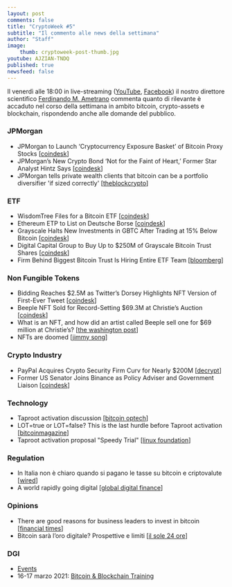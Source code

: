 ```yaml
---
layout: post
comments: false
title: "CryptoWeek #5"
subtitle: "Il commento alle news della settimana" 
author: "Staff"
image:
    thumb: cryptoweek-post-thumb.jpg
youtube: AJZIAN-TNDQ
published: true
newsfeed: false
---
```


Il venerdì alle 18:00 in live-streaming
([YouTube](https://www.youtube.com/watch?v=6SVoSmLxNhM&list=PLTLa2tRY91LI9MN6-_ai0J6jTRcY8znDc&index=1),
[Facebook](https://www.facebook.com/DigitalGoldInstitute))
il nostro direttore scientifico [Ferdinando M. Ametrano](https://www.ametrano.net)
commenta quanto di rilevante è accaduto nel corso della settimana
in ambito bitcoin, crypto-assets e blockchain,
rispondendo anche alle domande del pubblico.

<div id="buzzsprout-player-8129122"></div>
<script src="https://www.buzzsprout.com/1686991/8129122-cryptoweek-5-12-marzo-2021.js?container_id=buzzsprout-player-8129122&player=small" type="text/javascript" charset="utf-8"></script>

### JPMorgan

- JPMorgan to Launch ‘Cryptocurrency Exposure Basket’ of Bitcoin Proxy Stocks [[coindesk](https://www.coindesk.com/jpmorgan-to-launch-cryptocurrency-exposure-basket-of-bitcoin-proxy-stocks)]
- JPMorgan’s New Crypto Bond ‘Not for the Faint of Heart,’ Former Star Analyst Hintz Says [[coindesk](https://www.coindesk.com/jpmorgan-crypto-bond-brad-hintz)]
- JPMorgan tells private wealth clients that bitcoin can be a portfolio diversifier 'if sized correctly' [[theblockcrypto](https://www.theblockcrypto.com/post/97257/jp-morgan-bitcoin-deck-private-client)]

### ETF

- WisdomTree Files for a Bitcoin ETF [[coindesk](https://www.coindesk.com/wisdomtree-files-for-a-bitcoin-etf)]
- Ethereum ETP to List on Deutsche Borse [[coindesk](https://www.coindesk.com/ethereum-etp-to-list-on-deutsche-borse)]
- Grayscale Halts New Investments in GBTC After Trading at 15% Below Bitcoin [[coindesk](https://www.coindesk.com/grayscale-halts-new-investments-in-gbtc-after-trading-at-15-below-bitcoin)]
- Digital Capital Group to Buy Up to $250M of Grayscale Bitcoin Trust Shares [[coindesk](https://www.coindesk.com/digital-currency-group-to-put-up-to-250m-into-grayscales-bitcoin-trust)]
- Firm Behind Biggest Bitcoin Trust Is Hiring Entire ETF Team [[bloomberg](https://www.bloomberg.com/news/articles/2021-03-11/firm-behind-biggest-bitcoin-trust-is-hiring-an-entire-etf-team)]

### Non Fungible Tokens

- Bidding Reaches $2.5M as Twitter’s Dorsey Highlights NFT Version of First-Ever Tweet [[coindesk](https://www.coindesk.com/twitter-ceo-jack-dorsey-is-offering-to-sell-the-first-ever-tweet)]
- Beeple NFT Sold for Record-Setting $69.3M at Christie’s Auction [[coindesk](https://www.coindesk.com/beeple-nft-christies-auction)]
- What is an NFT, and how did an artist called Beeple sell one for $69 million at Christie’s? [[the washington post](https://www.washingtonpost.com/technology/2021/03/12/nft-beeple-christies-blockchain/)]
- NFTs are doomed [[jimmy song](https://jimmysong.substack.com/p/nfts-are-doomed-bitcoin-tech-talk)]

### Crypto Industry

- PayPal Acquires Crypto Security Firm Curv for Nearly $200M [[decrypt](https://decrypt.co/60505/paypal-buys-crypto-firm-curv-for-nearly-200-million)]
- Former US Senator Joins Binance as Policy Adviser and Government Liaison [[coindesk](https://www.coindesk.com/binance-hires-max-baucus)]

### Technology 

- Taproot activation discussion [[bitcoin optech](https://bitcoinops.org/en/newsletters/2021/03/10/)]
- LOT=true or LOT=false? This is the last hurdle before Taproot activation [[bitcoinmagazine](https://bitcoinmagazine.com/technical/lottrue-or-lotfalse-this-is-the-last-hurdle-before-taproot-activation)]
- Taproot activation proposal "Speedy Trial" [[linux foundation](https://lists.linuxfoundation.org/pipermail/bitcoin-dev/2021-March/018583.html)]

### Regulation

- In Italia non è chiaro quando si pagano le tasse su bitcoin e criptovalute [[wired](https://www.wired.it/economia/finanza/2021/03/10/bitcoin-criptovalute-tasse)]
- A world rapidly going digital [[global digital finance](https://www.gdf.io/wp-content/uploads/2021/01/GDF-Annual-Report-2020-v.2.pdf)]

### Opinions

- There are good reasons for business leaders to invest in bitcoin
[[financial times](https://www.ft.com/content/11e2ac1d-90e9-4308-9cac-d55e9ff13498)]
- Bitcoin sarà l’oro digitale? Prospettive e limiti [[il sole 24 ore](https://www.ilsole24ore.com/art/bitcoin-sara-l-oro-digitale-prospettive-e-limiti-ADERWWOB)]

### DGI

- [Events](https://dgi.io/events/)
- 16-17 marzo 2021: [Bitcoin & Blockchain Training](https://dgi.io/workshop/)
